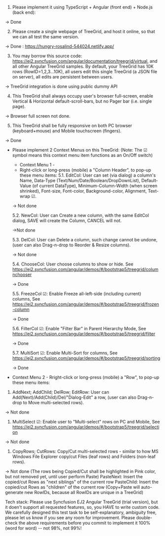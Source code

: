 1. Please implement it using TypeScript + Angular (front end) + Node.js (back end):

-> Done

2. Please create a single webpage of TreeGrid, and host it online, so that we can all test the same version.

-> Done : https://hungry-rosalind-544024.netlify.app/

3. You may borrow this source code: https://ej2.syncfusion.com/angular/documentation/treegrid/virtual, and all other Angular TreeGrid samples. By default, your TreeGrid has 10K rows (RowID=1,2,3...10K), all users edit this single TreeGrid (a JSON file on server), all edits are persistent between users.

-> TreeGrid integration is done using public dummy API

4. This TreeGrid shall always occupy user's browser full-screen, enable Vertical & Horizontal default-scroll-bars, but no Pager bar (i.e. single page).

-> Browser full screen not done. 

5. This TreeGrid shall be fully responsive on both PC browser (keyboard+mouse) and Mobile touchscreen (fingers).

-> Done

* Please implement 2 Context Menus on this TreeGrid: (Note:  The ☑ symbol means this context menu item functions as an On/Off switch)
  * Context Menu 1 - 
  * Right-click or long-press (mobile) a "Column Header", to pop-up these menu items:
  5.1. EditCol: User can set (via dialog) a column's Name, Data-Type (Text/Num/Date/Boolean/DropDownList), Default-Value (of current DataType), Minimum-Column-Width (when screen shrinked), Font-size, Font-color, Background-color, Alignment, Text-wrap ☑.

  -> Not done
  
  5.2. NewCol: User can Create a new column, with the same EditCol dialog, SAVE will create the Column, CANCEL will not.

  ->Not done

  5.3. DelCol: User can Delete a column, such change cannot be undone, (user can also Drag-n-drop to Reorder & Resize columns).

  -> Not done

  5.4. ChooseCol: User choose columns to show or hide. See https://ej2.syncfusion.com/angular/demos/#/bootstrap5/treegrid/columnchooser

  -> Done

  5.5. FreezeCol ☑: Enable Freeze all-left-side (including current) columns, See https://ej2.syncfusion.com/angular/demos/#/bootstrap5/treegrid/frozen-column

  -> Done

  5.6. FilterCol ☑: Enable "Filter Bar" in Parent Hierarchy Mode, See https://ej2.syncfusion.com/angular/demos/#/bootstrap5/treegrid/filter

  -> Done

  5.7. MultiSort ☑: Enable Multi-Sort for columns, See https://ej2.syncfusion.com/angular/demos/#/bootstrap5/treegrid/sorting

  -> Done

* Context Menu 2 - Rright-click or long-press (mobile) a "Row", to pop-up these menu items:

1. AddNext; AddChild; DelRow; EditRow: User can Add(Next)/Add(Child)/Del/"Dialog-Edit" a row, (user can also Drag-n-drop to Move multi-selected rows).

-> Not done

1. MultiSelect ☑: Enable user to "Multi-select" rows on PC and Mobile, See https://ej2.syncfusion.com/angular/demos/#/bootstrap5/treegrid/selection

-> Not done

1. CopyRows; CutRows: Copy/Cut multi-selected rows - similar to how MS Windows File Explorer copy/cut Files (leaf rows) and Folders (non-leaf rows).

-> Not done
(The rows being Copied/Cut shall be highlighted in Pink color, but not removed yet, until user perform Paste)
PasteNext: Insert the copied/cut Rows as "next siblings" of the current row PasteChild: Insert the copied/cut Rows as "children" of the current row (Copy+Paste will auto-generate new RowIDs, because all RowIDs are unique in a TreeGrid)

Tech stack: 
    Please use Syncfusion EJ2 Angular TreeGrid (trial version), but it doen't support all requested features, so, you HAVE to write custom code.
    We carefully designed this test task to be self-explanatory, ambiguity free, please let us know if you see any room for improvement.
    Please double-check the above requirements before you commit to implement it 100% (word for word) -- not 98%, not 99%!

